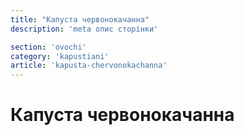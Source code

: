 ```yaml
---
title: "Капуста червонокачанна"
description: 'meta опис сторінки'

section: 'ovochi'
category: 'kapustiani'
article: 'kapusta-chervonokachanna'
---
```


# Капуста червонокачанна